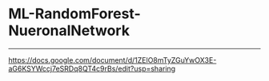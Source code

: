 # ML-RandomForest-NueronalNetwork
---
https://docs.google.com/document/d/1ZElO8mTyZGuYwOX3E-aG6KSYWccj7eSRDq8QT4c9rBs/edit?usp=sharing
